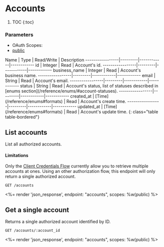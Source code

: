 # Accounts

1. TOC
{:toc}

### Parameters
<ul class="nav nav-pills" role="tablist">
  <li class="disabled"><a>OAuth Scopes:</a></li>
  <li class="active"><a href="#public" role="tab" data-toggle="pill">public</a></li>
</ul>
<div class="tab-content" markdown="1">
  <div class="tab-pane active" id="public" markdown="1">
Name             | Type    | Read/Write | Description
-----------------|---------|------------|------------
id               | Integer | Read                                 | Account's id.
-----------------|---------|------------|------------
business_name    | Integer | Read                                 | Account's business name.
-----------------|---------|------------|------------
email            | String  | Read                                 | Account's email.
-----------------|---------|------------|------------
status           | String  | Read                                 | Account's status, list of statuses described in [enums section](/reference/enums/#account-statuses).
-----------------|---------|------------|------------
created_at       | [Time](/reference/enums#formats)  | Read       | Account's create time.
-----------------|---------|------------|------------
updated_at       | [Time](/reference/enums#formats)  | Read       | Account's update time.
{: class="table table-bordered"}
  </div>
</div>

## List accounts

List all authorized accounts.

<div class="callout callout-info">
  <h4>Limitations</h4>

  <p>Only the <a href="/reference/authorization/#client-credentials-flow">Client Credentials Flow</a> currently allow you to retrieve multiple accounts at ones. Using an other authorization flow, this endpoint will only return a single authorized account.</p>
</div>

~~~
GET /accounts
~~~

<%= render 'json_response', endpoint: "accounts", scopes: %w(public) %>

## Get a single account

Returns a single authorized account identified by ID.

~~~
GET /accounts/:account_id
~~~

<%= render 'json_response', endpoint: "accounts", scopes: %w(public) %>
